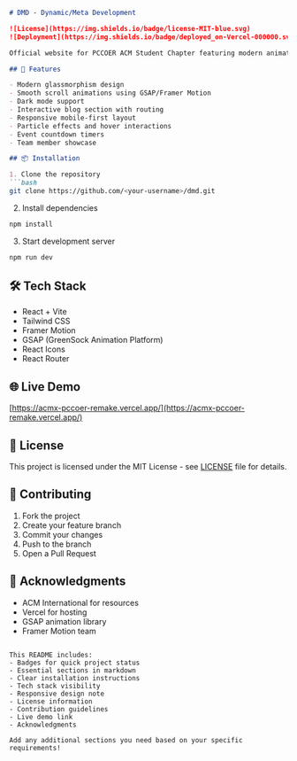 ```markdown
# DMD - Dynamic/Meta Development

![License](https://img.shields.io/badge/license-MIT-blue.svg)
![Deployment](https://img.shields.io/badge/deployed_on-Vercel-000000.svg?logo=vercel)

Official website for PCCOER ACM Student Chapter featuring modern animations and dynamic content.

## 🚀 Features

- Modern glassmorphism design
- Smooth scroll animations using GSAP/Framer Motion
- Dark mode support
- Interactive blog section with routing
- Responsive mobile-first layout
- Particle effects and hover interactions
- Event countdown timers
- Team member showcase

## 📦 Installation

1. Clone the repository
```bash
git clone https://github.com/<your-username>/dmd.git
```
2. Install dependencies
```bash
npm install
```
3. Start development server
```bash
npm run dev
```

## 🛠️ Tech Stack

- React + Vite
- Tailwind CSS
- Framer Motion
- GSAP (GreenSock Animation Platform)
- React Icons
- React Router

## 🌐 Live Demo  
[https://acmx-pccoer-remake.vercel.app/](https://acmx-pccoer-remake.vercel.app/)

## 📄 License  
This project is licensed under the MIT License - see [LICENSE](LICENSE) file for details.

## 🤝 Contributing  
1. Fork the project  
2. Create your feature branch  
3. Commit your changes  
4. Push to the branch  
5. Open a Pull Request

## 🙏 Acknowledgments  
- ACM International for resources
- Vercel for hosting
- GSAP animation library
- Framer Motion team
```

This README includes:
- Badges for quick project status
- Essential sections in markdown
- Clear installation instructions
- Tech stack visibility
- Responsive design note
- License information
- Contribution guidelines
- Live demo link
- Acknowledgments

Add any additional sections you need based on your specific requirements!